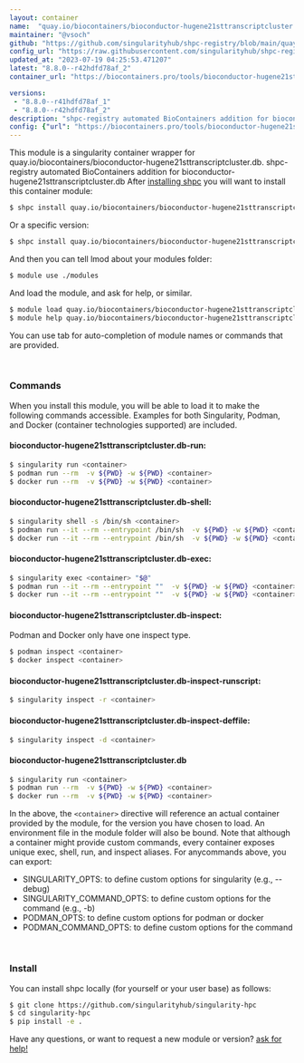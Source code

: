 ```yaml
---
layout: container
name:  "quay.io/biocontainers/bioconductor-hugene21sttranscriptcluster.db"
maintainer: "@vsoch"
github: "https://github.com/singularityhub/shpc-registry/blob/main/quay.io/biocontainers/bioconductor-hugene21sttranscriptcluster.db/container.yaml"
config_url: "https://raw.githubusercontent.com/singularityhub/shpc-registry/main/quay.io/biocontainers/bioconductor-hugene21sttranscriptcluster.db/container.yaml"
updated_at: "2023-07-19 04:25:53.471207"
latest: "8.8.0--r42hdfd78af_2"
container_url: "https://biocontainers.pro/tools/bioconductor-hugene21sttranscriptcluster.db"

versions:
 - "8.8.0--r41hdfd78af_1"
 - "8.8.0--r42hdfd78af_2"
description: "shpc-registry automated BioContainers addition for bioconductor-hugene21sttranscriptcluster.db"
config: {"url": "https://biocontainers.pro/tools/bioconductor-hugene21sttranscriptcluster.db", "maintainer": "@vsoch", "description": "shpc-registry automated BioContainers addition for bioconductor-hugene21sttranscriptcluster.db", "latest": {"8.8.0--r42hdfd78af_2": "sha256:07088ac93d7b547671661c576bee50db50a5098c8fcd08ed6c74790d42ac9483"}, "tags": {"8.8.0--r41hdfd78af_1": "sha256:0d2484906dcd06cb90d87c63a560b499531f63adf630eef0e1c4869ded001264", "8.8.0--r42hdfd78af_2": "sha256:07088ac93d7b547671661c576bee50db50a5098c8fcd08ed6c74790d42ac9483"}, "docker": "quay.io/biocontainers/bioconductor-hugene21sttranscriptcluster.db"}
---
```


This module is a singularity container wrapper for quay.io/biocontainers/bioconductor-hugene21sttranscriptcluster.db.
shpc-registry automated BioContainers addition for bioconductor-hugene21sttranscriptcluster.db
After [installing shpc](#install) you will want to install this container module:


```bash
$ shpc install quay.io/biocontainers/bioconductor-hugene21sttranscriptcluster.db
```

Or a specific version:

```bash
$ shpc install quay.io/biocontainers/bioconductor-hugene21sttranscriptcluster.db:8.8.0--r42hdfd78af_2
```

And then you can tell lmod about your modules folder:

```bash
$ module use ./modules
```

And load the module, and ask for help, or similar.

```bash
$ module load quay.io/biocontainers/bioconductor-hugene21sttranscriptcluster.db/8.8.0--r42hdfd78af_2
$ module help quay.io/biocontainers/bioconductor-hugene21sttranscriptcluster.db/8.8.0--r42hdfd78af_2
```

You can use tab for auto-completion of module names or commands that are provided.

<br>

### Commands

When you install this module, you will be able to load it to make the following commands accessible.
Examples for both Singularity, Podman, and Docker (container technologies supported) are included.

#### bioconductor-hugene21sttranscriptcluster.db-run:

```bash
$ singularity run <container>
$ podman run --rm  -v ${PWD} -w ${PWD} <container>
$ docker run --rm  -v ${PWD} -w ${PWD} <container>
```

#### bioconductor-hugene21sttranscriptcluster.db-shell:

```bash
$ singularity shell -s /bin/sh <container>
$ podman run --it --rm --entrypoint /bin/sh  -v ${PWD} -w ${PWD} <container>
$ docker run --it --rm --entrypoint /bin/sh  -v ${PWD} -w ${PWD} <container>
```

#### bioconductor-hugene21sttranscriptcluster.db-exec:

```bash
$ singularity exec <container> "$@"
$ podman run --it --rm --entrypoint ""  -v ${PWD} -w ${PWD} <container> "$@"
$ docker run --it --rm --entrypoint ""  -v ${PWD} -w ${PWD} <container> "$@"
```

#### bioconductor-hugene21sttranscriptcluster.db-inspect:

Podman and Docker only have one inspect type.

```bash
$ podman inspect <container>
$ docker inspect <container>
```

#### bioconductor-hugene21sttranscriptcluster.db-inspect-runscript:

```bash
$ singularity inspect -r <container>
```

#### bioconductor-hugene21sttranscriptcluster.db-inspect-deffile:

```bash
$ singularity inspect -d <container>
```



#### bioconductor-hugene21sttranscriptcluster.db

```bash
$ singularity run <container>
$ podman run --rm  -v ${PWD} -w ${PWD} <container>
$ docker run --rm  -v ${PWD} -w ${PWD} <container>
```


In the above, the `<container>` directive will reference an actual container provided
by the module, for the version you have chosen to load. An environment file in the
module folder will also be bound. Note that although a container
might provide custom commands, every container exposes unique exec, shell, run, and
inspect aliases. For anycommands above, you can export:

 - SINGULARITY_OPTS: to define custom options for singularity (e.g., --debug)
 - SINGULARITY_COMMAND_OPTS: to define custom options for the command (e.g., -b)
 - PODMAN_OPTS: to define custom options for podman or docker
 - PODMAN_COMMAND_OPTS: to define custom options for the command

<br>

### Install

You can install shpc locally (for yourself or your user base) as follows:

```bash
$ git clone https://github.com/singularityhub/singularity-hpc
$ cd singularity-hpc
$ pip install -e .
```

Have any questions, or want to request a new module or version? [ask for help!](https://github.com/singularityhub/singularity-hpc/issues)